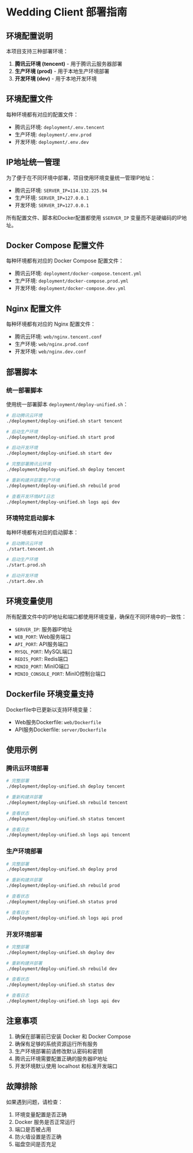 # Wedding Client 部署指南

## 环境配置说明

本项目支持三种部署环境：

1. **腾讯云环境 (tencent)** - 用于腾讯云服务器部署
2. **生产环境 (prod)** - 用于本地生产环境部署
3. **开发环境 (dev)** - 用于本地开发环境

## 环境配置文件

每种环境都有对应的配置文件：

- 腾讯云环境: `deployment/.env.tencent`
- 生产环境: `deployment/.env.prod`
- 开发环境: `deployment/.env.dev`

## IP地址统一管理

为了便于在不同环境中部署，项目使用环境变量统一管理IP地址：

- 腾讯云环境: `SERVER_IP=114.132.225.94`
- 生产环境: `SERVER_IP=127.0.0.1`
- 开发环境: `SERVER_IP=127.0.0.1`

所有配置文件、脚本和Docker配置都使用 `$SERVER_IP` 变量而不是硬编码的IP地址。

## Docker Compose 配置文件

每种环境都有对应的 Docker Compose 配置文件：

- 腾讯云环境: `deployment/docker-compose.tencent.yml`
- 生产环境: `deployment/docker-compose.prod.yml`
- 开发环境: `deployment/docker-compose.dev.yml`

## Nginx 配置文件

每种环境都有对应的 Nginx 配置文件：

- 腾讯云环境: `web/nginx.tencent.conf`
- 生产环境: `web/nginx.prod.conf`
- 开发环境: `web/nginx.dev.conf`

## 部署脚本

### 统一部署脚本

使用统一部署脚本 `deployment/deploy-unified.sh`：

```bash
# 启动腾讯云环境
./deployment/deploy-unified.sh start tencent

# 启动生产环境
./deployment/deploy-unified.sh start prod

# 启动开发环境
./deployment/deploy-unified.sh start dev

# 完整部署腾讯云环境
./deployment/deploy-unified.sh deploy tencent

# 重新构建并部署生产环境
./deployment/deploy-unified.sh rebuild prod

# 查看开发环境API日志
./deployment/deploy-unified.sh logs api dev
```

### 环境特定启动脚本

每种环境都有对应的启动脚本：

```bash
# 启动腾讯云环境
./start.tencent.sh

# 启动生产环境
./start.prod.sh

# 启动开发环境
./start.dev.sh
```

## 环境变量使用

所有配置文件中的IP地址和端口都使用环境变量，确保在不同环境中的一致性：

- `SERVER_IP`: 服务器IP地址
- `WEB_PORT`: Web服务端口
- `API_PORT`: API服务端口
- `MYSQL_PORT`: MySQL端口
- `REDIS_PORT`: Redis端口
- `MINIO_PORT`: MinIO端口
- `MINIO_CONSOLE_PORT`: MinIO控制台端口

## Dockerfile 环境变量支持

Dockerfile中已更新以支持环境变量：

- Web服务Dockerfile: `web/Dockerfile`
- API服务Dockerfile: `server/Dockerfile`

## 使用示例

### 腾讯云环境部署

```bash
# 完整部署
./deployment/deploy-unified.sh deploy tencent

# 重新构建并部署
./deployment/deploy-unified.sh rebuild tencent

# 查看状态
./deployment/deploy-unified.sh status tencent

# 查看日志
./deployment/deploy-unified.sh logs api tencent
```

### 生产环境部署

```bash
# 完整部署
./deployment/deploy-unified.sh deploy prod

# 重新构建并部署
./deployment/deploy-unified.sh rebuild prod

# 查看状态
./deployment/deploy-unified.sh status prod

# 查看日志
./deployment/deploy-unified.sh logs api prod
```

### 开发环境部署

```bash
# 完整部署
./deployment/deploy-unified.sh deploy dev

# 重新构建并部署
./deployment/deploy-unified.sh rebuild dev

# 查看状态
./deployment/deploy-unified.sh status dev

# 查看日志
./deployment/deploy-unified.sh logs api dev
```

## 注意事项

1. 确保在部署前已安装 Docker 和 Docker Compose
2. 确保有足够的系统资源运行所有服务
3. 生产环境部署前请修改默认密码和密钥
4. 腾讯云环境需要配置正确的服务器IP地址
5. 开发环境默认使用 localhost 和标准开发端口

## 故障排除

如果遇到问题，请检查：

1. 环境变量配置是否正确
2. Docker 服务是否正常运行
3. 端口是否被占用
4. 防火墙设置是否正确
5. 磁盘空间是否充足